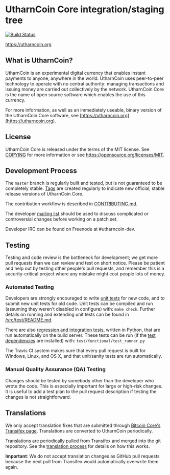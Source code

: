 UtharnCoin Core integration/staging tree
=====================================

[![Build Status](https://travis-ci.org/utharncoin-project/utharncoin.svg?branch=master)](https://travis-ci.org/utharncoin-project/utharncoin)

https://utharncoin.org

What is UtharnCoin?
----------------

UtharnCoin is an experimental digital currency that enables instant payments to
anyone, anywhere in the world. UtharnCoin uses peer-to-peer technology to operate
with no central authority: managing transactions and issuing money are carried
out collectively by the network. UtharnCoin Core is the name of open source
software which enables the use of this currency.

For more information, as well as an immediately useable, binary version of
the UtharnCoin Core software, see [https://utharncoin.org](https://utharncoin.org).

License
-------

UtharnCoin Core is released under the terms of the MIT license. See [COPYING](COPYING) for more
information or see https://opensource.org/licenses/MIT.

Development Process
-------------------

The `master` branch is regularly built and tested, but is not guaranteed to be
completely stable. [Tags](https://github.com/utharncoin-project/utharncoin/tags) are created
regularly to indicate new official, stable release versions of UtharnCoin Core.

The contribution workflow is described in [CONTRIBUTING.md](CONTRIBUTING.md).

The developer [mailing list](https://groups.google.com/forum/#!forum/utharncoin-dev)
should be used to discuss complicated or controversial changes before working
on a patch set.

Developer IRC can be found on Freenode at #utharncoin-dev.

Testing
-------

Testing and code review is the bottleneck for development; we get more pull
requests than we can review and test on short notice. Please be patient and help out by testing
other people's pull requests, and remember this is a security-critical project where any mistake might cost people
lots of money.

### Automated Testing

Developers are strongly encouraged to write [unit tests](src/test/README.md) for new code, and to
submit new unit tests for old code. Unit tests can be compiled and run
(assuming they weren't disabled in configure) with: `make check`. Further details on running
and extending unit tests can be found in [/src/test/README.md](/src/test/README.md).

There are also [regression and integration tests](/test), written
in Python, that are run automatically on the build server.
These tests can be run (if the [test dependencies](/test) are installed) with: `test/functional/test_runner.py`

The Travis CI system makes sure that every pull request is built for Windows, Linux, and OS X, and that unit/sanity tests are run automatically.

### Manual Quality Assurance (QA) Testing

Changes should be tested by somebody other than the developer who wrote the
code. This is especially important for large or high-risk changes. It is useful
to add a test plan to the pull request description if testing the changes is
not straightforward.

Translations
------------

We only accept translation fixes that are submitted through [Bitcoin Core's Transifex page](https://www.transifex.com/projects/p/bitcoin/).
Translations are converted to UtharnCoin periodically.

Translations are periodically pulled from Transifex and merged into the git repository. See the
[translation process](doc/translation_process.md) for details on how this works.

**Important**: We do not accept translation changes as GitHub pull requests because the next
pull from Transifex would automatically overwrite them again.

